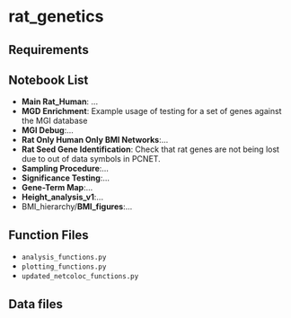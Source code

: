 # rat_genetics

## Requirements

## Notebook List

* **Main Rat_Human**: ...
* **MGD Enrichment**: Example usage of testing for a set of genes against the MGI database
* **MGI Debug**:...
* **Rat Only Human Only BMI Networks**:...
* **Rat Seed Gene Identification**: Check that rat genes are not being lost due to out of data symbols in PCNET. 
* **Sampling Procedure**:...
* **Significance Testing**:...
* **Gene-Term Map**:...
* **Height_analysis_v1**:...
* BMI_hierarchy/**BMI_figures**:...

## Function Files
* `analysis_functions.py`
* `plotting_functions.py`
* `updated_netcoloc_functions.py`

## Data files

